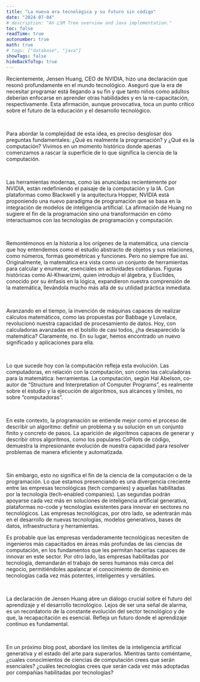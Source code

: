 ```yaml
---
title: "La nueva era tecnológica y su futuro sin código"
date: "2024-07-04"
# description: "An LSM Tree overview and Java implementation."
toc: false
readTime: true
autonumber: true
math: true
# tags: ["database", "java"]
showTags: false
hideBackToTop: true
---
```


Recientemente, Jensen Huang, CEO de NVIDIA, hizo una declaración que resonó profundamente en el mundo tecnológico. Aseguró que la era de necesitar programar está llegando a su fin y que tanto niños como adultos deberían enfocarse en aprender otras habilidades y en la re-capacitación, respectivamente. Esta afirmación, aunque provocativa, toca un punto crítico sobre el futuro de la educación y el desarrollo tecnológico.

<br />

Para abordar la complejidad de esta idea, es preciso desglosar dos preguntas fundamentales: ¿Qué es realmente la programación? y ¿Qué es la computación? Vivimos en un momento histórico donde apenas comenzamos a rascar la superficie de lo que significa la ciencia de la computación.

<br />

Las herramientas modernas, como las anunciadas recientemente por NVIDIA, están redefiniendo el paisaje de la computación y la IA. Con plataformas como Blackwell y la arquitectura Hopper, NVIDIA está proponiendo una nuevo paradigma de programación que se basa en la integración de modelos de inteligencia artificial. La afirmación de Huang no sugiere el fin de la programación sino una transformación en cómo interactuamos con las tecnologías de programación y computación.

<br />

Remontémonos en la historia a los orígenes de la matemática, una ciencia que hoy entendemos como el estudio abstracto de objetos y sus relaciones, como números, formas geométricas y funciones. Pero no siempre fue así. Originalmente, la matemática era vista como un conjunto de herramientas para calcular y enumerar, esenciales en actividades cotidianas. Figuras históricas como Al-Khwarizmi, quien introdujo el álgebra, y Euclides, conocido por su énfasis en la lógica, expandieron nuestra comprensión de la matemática, llevándola mucho más allá de su utilidad práctica inmediata.

<br />

Avanzando en el tiempo, la invención de máquinas capaces de realizar cálculos matemáticos, como las propuestas por Babbage y Lovelace, revolucionó nuestra capacidad de procesamiento de datos. Hoy, con calculadoras avanzadas en el bolsillo de casi todos, ¿ha desaparecido la matemática? Claramente, no. En su lugar, hemos encontrado un nuevo significado y aplicaciones para ella.

<br />

Lo que sucede hoy con la computación refleja esta evolución. Las computadoras, en relación con la computación, son como las calculadoras para la matemática: herramientas. La computación, según Hal Abelson, co-autor de “Structure and Interpretation of Computer Programs”, es realmente sobre el estudio y la ejecución de algoritmos, sus alcances y límites, no sobre “computadoras”.

<br />

En este contexto, la programación se entiende mejor como el proceso de describir un algoritmo: definir un problema y su solución en un conjunto finito y concreto de pasos. La aparición de algoritmos capaces de generar y describir otros algoritmos, como los populares CoPilots de código, demuestra la impresionante evolución de nuestra capacidad para resolver problemas de manera eficiente y automatizada.

<br />

Sin embargo, esto no significa el fin de la ciencia de la computación o de la programación. Lo que estamos presenciando es una divergencia creciente entre las empresas tecnológicas (tech companies) y aquellas habilitadas por la tecnología (tech-enabled companies). Las segundas podrán apoyarse cada vez más en soluciones de inteligencia artificial generativa, plataformas no-code y tecnologías existentes para innovar en sectores no tecnológicos. Las empresas tecnológicas, por otro lado, se adentrarán más en el desarrollo de nuevas tecnologías, modelos generativos, bases de datos, infraestructura y herramientas.

Es probable que las empresas verdaderamente tecnológicas necesiten de ingenieros más capacitados en áreas más profundas de las ciencias de computación, en los fundamentos que les permitan hacerlas capaces de innovar en este sector. Por otro lado, las empresas habilitadas por tecnología, demandarán el trabajo de seres humanos más cerca del negocio, permitiéndoles apalancar el conocimiento de dominio en tecnologías cada vez más potentes, inteligentes y versátiles.

<br />

La declaración de Jensen Huang abre un diálogo crucial sobre el futuro del aprendizaje y el desarrollo tecnológico. Lejos de ser una señal de alarma, es un recordatorio de la constante evolución del sector tecnológico y de que, la recapacitación es esencial. Refleja un futuro donde el aprendizaje continuo es fundamental.

<br />

En un próximo blog post, abordaré los límites de la inteligencia artificial generativa y el estado del arte para superarlos. Mientras tanto coméntame, ¿cuales conocimientos de ciencias de computación crees que serán esenciales? ¿cuáles tecnologías crees que serán cada vez más adoptadas por compañías habilitadas por tecnologías?
